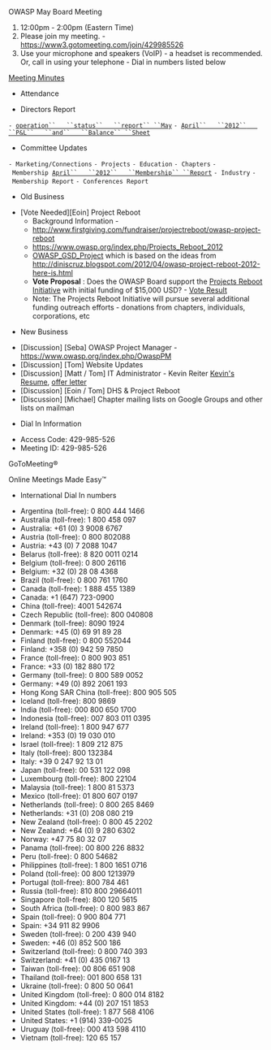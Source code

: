 OWASP May Board Meeting

1.  12:00pm - 2:00pm (Eastern Time)
2.  Please join my meeting. -
    <https://www3.gotomeeting.com/join/429985526>
3.  Use your microphone and speakers (VoIP) - a headset is recommended.
    Or, call in using your telephone - Dial in numbers listed below

[Meeting
Minutes](https://docs.google.com/document/d/1p7LplpvHRgD6AcQTV9mtkBBEw-EPmqb7Kd7MhqnLk_I/edit)

  - Attendance

<!-- end list -->

  - Directors Report

`- `[`operation``   ``status``   ``report``
 ``May`](operation_status_report_May "wikilink")
`- `[`April``   ``2012``   ``P&L``   ``and``   ``Balance``
 ``Sheet`](https://www.owasp.org/index.php/File:201204.xlsx)

  - Committee Updates

`- Marketing/Connections`
`- Projects`
`- Education`
`- Chapters`
`- Membership `[`April``   ``2012``   ``Membership``
 ``Report`](April_2012_Membership_Report "wikilink")
`- Industry`
`- Membership Report`
`- Conferences Report`

  - Old Business

<!-- end list -->

  - \[Vote Needed\]\[Eoin\] Project Reboot
      - Background Information -
      - <http://www.firstgiving.com/fundraiser/projectreboot/owasp-project-reboot>
      - <https://www.owasp.org/index.php/Projects_Reboot_2012>
      - [OWASP_GSD_Project](OWASP_GSD_Project "wikilink") which is
        based on the ideas from
        <http://diniscruz.blogspot.com/2012/04/owasp-project-reboot-2012-here-is.html>
      - **Vote Proposal** : Does the OWASP Board support the [Projects
        Reboot
        Initiative](https://www.owasp.org/index.php/Projects_Reboot_2012)
        with initial funding of $15,000 USD? - [Vote
        Result](https://www.owasp.org/index.php/OWASP_Board_Votes)
      - Note: The Projects Reboot Initiative will pursue several
        additional funding outreach efforts - donations from chapters,
        individuals, corporations, etc

<!-- end list -->

  - New Business

<!-- end list -->

  - \[Discussion\] \[Seba\] OWASP Project Manager -
    <https://www.owasp.org/index.php/OwaspPM>
  - \[Discussion\] \[Tom\] Website Updates
  - \[Discussion\] \[Matt / Tom\] IT Administrator - Kevin Reiter
    [Kevin's
    Resume](https://www.owasp.org/images/5/55/Resume-Kevin_Reiter.pdf),
    [offer letter](https://www.owasp.org/images/c/c6/KevinR.pdf)
  - \[Discussion\] \[Eoin / Tom\] DHS & Project Reboot
  - \[Discussion\] \[Michael\] Chapter mailing lists on Google Groups
    and other lists on mailman

<!-- end list -->

  - Dial In Information

<!-- end list -->

  - Access Code: 429-985-526
  - Meeting ID: 429-985-526

GoToMeeting®

Online Meetings Made Easy™

  - International Dial In numbers

<!-- end list -->

  - Argentina (toll-free): 0 800 444 1466
  - Australia (toll-free): 1 800 458 097
  - Australia: +61 (0) 3 9008 6767
  - Austria (toll-free): 0 800 802088
  - Austria: +43 (0) 7 2088 1047
  - Belarus (toll-free): 8 820 0011 0214
  - Belgium (toll-free): 0 800 26116
  - Belgium: +32 (0) 28 08 4368
  - Brazil (toll-free): 0 800 761 1760
  - Canada (toll-free): 1 888 455 1389
  - Canada: +1 (647) 723-0900
  - China (toll-free): 4001 542674
  - Czech Republic (toll-free): 800 040808
  - Denmark (toll-free): 8090 1924
  - Denmark: +45 (0) 69 91 89 28
  - Finland (toll-free): 0 800 552044
  - Finland: +358 (0) 942 59 7850
  - France (toll-free): 0 800 903 851
  - France: +33 (0) 182 880 172
  - Germany (toll-free): 0 800 589 0052
  - Germany: +49 (0) 892 2061 193
  - Hong Kong SAR China (toll-free): 800 905 505
  - Iceland (toll-free): 800 9869
  - India (toll-free): 000 800 650 1700
  - Indonesia (toll-free): 007 803 011 0395
  - Ireland (toll-free): 1 800 947 677
  - Ireland: +353 (0) 19 030 010
  - Israel (toll-free): 1 809 212 875
  - Italy (toll-free): 800 132384
  - Italy: +39 0 247 92 13 01
  - Japan (toll-free): 00 531 122 098
  - Luxembourg (toll-free): 800 22104
  - Malaysia (toll-free): 1 800 81 5373
  - Mexico (toll-free): 01 800 607 0197
  - Netherlands (toll-free): 0 800 265 8469
  - Netherlands: +31 (0) 208 080 219
  - New Zealand (toll-free): 0 800 45 2202
  - New Zealand: +64 (0) 9 280 6302
  - Norway: +47 75 80 32 07
  - Panama (toll-free): 00 800 226 8832
  - Peru (toll-free): 0 800 54682
  - Philippines (toll-free): 1 800 1651 0716
  - Poland (toll-free): 00 800 1213979
  - Portugal (toll-free): 800 784 461
  - Russia (toll-free): 810 800 29664011
  - Singapore (toll-free): 800 120 5615
  - South Africa (toll-free): 0 800 983 867
  - Spain (toll-free): 0 900 804 771
  - Spain: +34 911 82 9906
  - Sweden (toll-free): 0 200 439 940
  - Sweden: +46 (0) 852 500 186
  - Switzerland (toll-free): 0 800 740 393
  - Switzerland: +41 (0) 435 0167 13
  - Taiwan (toll-free): 00 806 651 908
  - Thailand (toll-free): 001 800 658 131
  - Ukraine (toll-free): 0 800 50 0641
  - United Kingdom (toll-free): 0 800 014 8182
  - United Kingdom: +44 (0) 207 151 1853
  - United States (toll-free): 1 877 568 4106
  - United States: +1 (914) 339-0025
  - Uruguay (toll-free): 000 413 598 4110
  - Vietnam (toll-free): 120 65 157